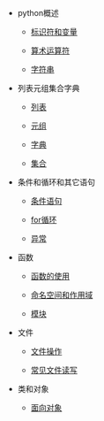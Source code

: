 * python概述
    * [标识符和变量](md/python/标识符和变量.md)
    
    * [算术运算符](md/python/算术运算符.md)
    
    * [字符串](md/python/字符串.md)

* 列表元组集合字典
    * [列表](md/python/列表.md)
    
    * [元组](md/python/元组.md)
    
    * [字典](md/python/字典.md)
    
    * [集合](md/python/集合.md)

* 条件和循环和其它语句
    * [条件语句](md/python/条件语句.md)

    * [for循环](md/python/for循环.md)

    * [异常](md/python/异常.md)

* 函数
    * [函数的使用](md/python/函数的使用.md)

    * [命名空间和作用域](md/python/命名空间和作用域.md)

    * [模块](md/python/模块.md)

* 文件
    * [文件操作](md/python/文件操作.md)
    
    * [常见文件读写](md/python/常见文件读写.md)
    
* 类和对象
    * [面向对象](md/python/面向对象.md)
    